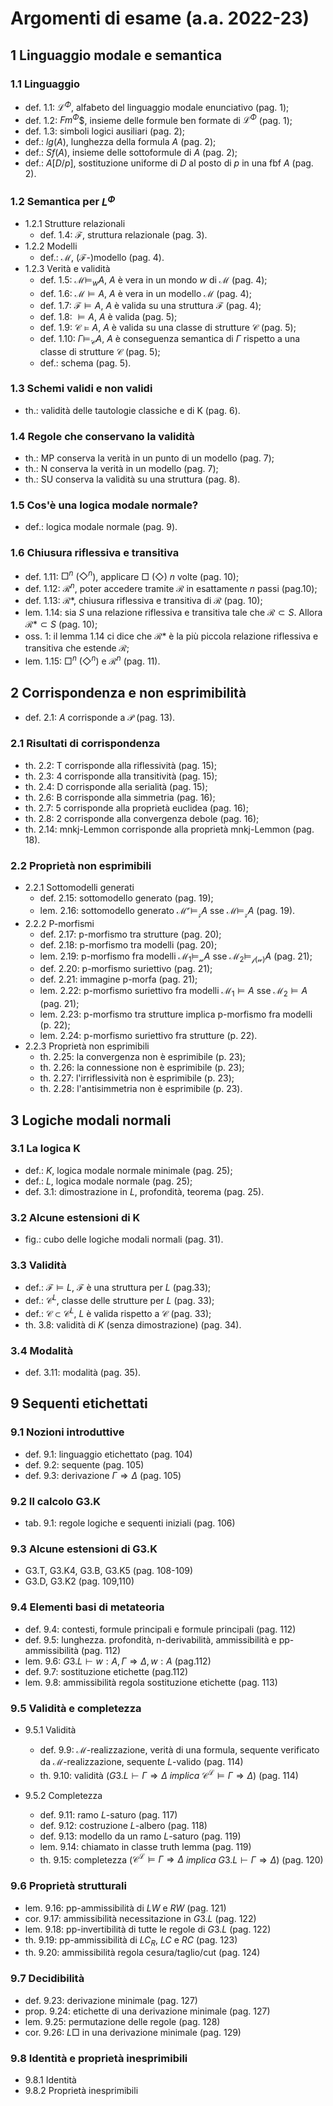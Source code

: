# Argomenti di esame (a.a. 2022-23)

## 1 Linguaggio modale e semantica

### 1.1 Linguaggio

- def. 1.1: $\mathcal{L}^\Phi$, alfabeto del linguaggio modale enunciativo
  (pag. 1);
- def. 1.2: $Fm^\Phi$$, insieme delle formule ben formate di $\mathcal{L}^\Phi$
  (pag. 1);
- def. 1.3: simboli logici ausiliari (pag. 2);
- def.: $lg(A)$, lunghezza della formula $A$ (pag. 2);
- def.: $Sf(A)$, insieme delle sottoformule di $A$ (pag. 2);
- def.: $A[D/p]$, sostituzione uniforme di $D$ al posto di $p$ in una fbf $A$
  (pag. 2).

### 1.2 Semantica per $L^\Phi$

- 1.2.1 Strutture relazionali
  - def. 1.4: $\mathcal{F}$, struttura relazionale (pag. 3).
- 1.2.2 Modelli
  - def.: $\mathcal{M}$, ($\mathcal{F}$-)modello (pag. 4).
- 1.2.3 Verità e validità
  - def. 1.5: $\mathcal{M} \models_w A$, $A$ è vera in un mondo $w$ di
    $\mathcal{M}$ (pag. 4);
  - def. 1.6: $\mathcal{M} \models A$, $A$ è vera in un modello $\mathcal{M}$
    (pag. 4);
  - def. 1.7: $\mathcal{F} \models A$, $A$ è valida su una struttura $\mathcal{F}$
    (pag. 4);
  - def. 1.8: $\models A$, $A$ è valida (pag. 5);
  - def. 1.9: $\mathcal{C} \models A$, $A$ è valida su una classe di strutture
    $\mathcal{C}$ (pag. 5);
  - def. 1.10: $\Gamma \models_{\mathcal{C}} A$, $A$ è conseguenza semantica di
    $\Gamma$ rispetto a una classe di strutture $\mathcal{C}$ (pag. 5);
  - def.: schema (pag. 5).

### 1.3 Schemi validi e non validi

- th.: validità delle tautologie classiche e di K (pag. 6).

### 1.4 Regole che conservano la validità

- th.: MP conserva la verità in un punto di un modello (pag. 7);
- th.: N conserva la verità in un modello (pag. 7);
- th.: SU conserva la validità su una struttura (pag. 8).

### 1.5 Cos'è una logica modale normale?

- def.: logica modale normale (pag. 9).

### 1.6 Chiusura riflessiva e transitiva

- def. 1.11: $\Box^n$ ($\Diamond^n$), applicare $\Box$ ($\Diamond$) $n$ volte
  (pag. 10);
- def. 1.12: $\mathcal{R}^n$, poter accedere tramite $\mathcal{R}$ in
  esattamente $n$ passi (pag.10);
- def. 1.13: $\mathcal{R}*$, chiusura riflessiva e transitiva di $\mathcal{R}$
  (pag. 10);
- lem. 1.14: sia $S$ una relazione riflessiva e transitiva tale che
  $\mathcal{R} \subset S$. Allora $\mathcal{R}* \subset S$ (pag. 10);
- oss. 1: il lemma 1.14 ci dice che $\mathcal{R}*$ è la più piccola relazione riflessiva e
  transitiva che estende $\mathcal{R}$;
- lem. 1.15: $\Box^n$ ($\Diamond^n$) e $\mathcal{R}^n$ (pag. 11).

## 2 Corrispondenza e non esprimibilità

- def. 2.1: $A$ corrisponde a $\mathcal{P}$ (pag. 13).

### 2.1 Risultati di corrispondenza

- th. 2.2: T corrisponde alla riflessività (pag. 15);
- th. 2.3: 4 corrisponde alla transitività (pag. 15);
- th. 2.4: D corrisponde alla serialità (pag. 15);
- th. 2.6: B corrisponde alla simmetria (pag. 16);
- th. 2.7: 5 corrisponde alla proprietà euclidea (pag. 16);
- th. 2.8: 2 corrisponde alla convergenza debole (pag. 16);
- th. 2.14: mnkj-Lemmon corrisponde alla proprietà mnkj-Lemmon (pag. 18).

### 2.2 Proprietà non esprimibili

- 2.2.1 Sottomodelli generati
  - def. 2.15: sottomodello generato (pag. 19);
  - lem. 2.16: sottomodello generato $\mathcal{M^v} \models_{\mathcal{z}} A$ sse $\mathcal{M} \models_{\mathcal{z}}A$ (pag. 19).
- 2.2.2 P-morfismi
  - def. 2.17: p-morfismo tra strutture (pag. 20);
  - def. 2.18: p-morfismo tra modelli (pag. 20);
  - lem. 2.19: p-morfismo fra modelli $\mathcal{M_1} \models_{\mathcal{w}} A$ sse $\mathcal{M_2} \models_{\mathcal{f(w)}}A$ (pag. 21);
  - def. 2.20: p-morfismo suriettivo (pag. 21);
  - def. 2.21: immagine p-morfa (pag. 21);
  - lem. 2.22: p-morfismo suriettivo fra modelli $\mathcal{M_1} \models A$ sse $\mathcal{M_2} \models A$ (pag. 21);
  - lem. 2.23: p-morfismo tra strutture implica p-morfismo fra modelli (p. 22);
  - lem. 2.24: p-morfismo suriettivo fra strutture (p. 22).
- 2.2.3 Proprietà non esprimibili
  - th. 2.25: la convergenza non è esprimibile (p. 23);
  - th. 2.26: la connessione non è esprimibile (p. 23);
  - th. 2.27: l'irriflessività non è esprimibile (p. 23);
  - th. 2.28: l'antisimmetria non è esprimibile (p. 23).

## 3 Logiche modali normali

### 3.1 La logica K

- def.: $K$, logica modale normale minimale (pag. 25);
- def.: $L$, logica modale normale (pag. 25);
- def. 3.1: dimostrazione in $L$, profondità, teorema (pag. 25).

### 3.2 Alcune estensioni di K

- fig.: cubo delle logiche modali normali (pag. 31).

### 3.3 Validità

- def.: $\mathcal{F} \models L$, $\mathcal{F}$ è una struttura per $L$ (pag.33);
- def.: $\mathcal{C}^L$, classe delle strutture per $L$ (pag. 33);
- def.: $\mathcal{C} \subset \mathcal{C}^L$, $L$ è valida rispetto a
  $\mathcal{C}$ (pag. 33);
- th. 3.8: validità di $K$ (senza dimostrazione) (pag. 34).

### 3.4 Modalità

- def. 3.11: modalità (pag. 35).

## 9 Sequenti etichettati

### 9.1 Nozioni introduttive

- def. 9.1: linguaggio etichettato (pag. 104)
- def. 9.2: sequente (pag. 105)
- def. 9.3: derivazione $\Gamma \Longrightarrow \Delta$ (pag. 105)

### 9.2 Il calcolo G3.K

- tab. 9.1: regole logiche e sequenti iniziali (pag. 106)

### 9.3 Alcune estensioni di G3.K

- G3.T, G3.K4, G3.B, G3.K5 (pag. 108-109)
- G3.D, G3.K2 (pag. 109,110)

### 9.4 Elementi basi di metateoria

- def. 9.4: contesti, formule principali e formule principali (pag. 112)
- def. 9.5: lunghezza. profondità, n-derivabilità, ammissibilità e pp-ammissibilità (pag. 112)
- lem. 9.6: $G3.L \vdash w:A ,\Gamma \Longrightarrow \Delta , w:A$ (pag.112)
- def. 9.7: sostituzione etichette (pag.112)
- lem. 9.8: ammissibilità regola sostituzione etichette (pag. 113)

### 9.5 Validità e completezza

- 9.5.1 Validità

  - def. 9.9: $\mathcal{M}$-realizzazione, verità di una formula, sequente verificato da $\mathcal{M}$-realizzazione, sequente $L$-valido (pag. 114)
  - th. 9.10: validità ($G3.L \vdash \Gamma \Longrightarrow \Delta$  $implica$  $\mathcal{C^L} \models \Gamma \Longrightarrow \Delta$) (pag. 114)
  
- 9.5.2 Completezza
 
  - def. 9.11: ramo $L$-saturo (pag. 117)
  - def. 9.12: costruzione $L$-albero (pag. 118)
  - def. 9.13: modello da un ramo $L$-saturo (pag. 119)
  - lem. 9.14: chiamato in classe truth lemma (pag. 119)
  - th. 9.15: completezza ($\mathcal{C^L} \models \Gamma \Longrightarrow \Delta$ $implica$ $G3.L \vdash \Gamma \Longrightarrow \Delta$) (pag. 120)
  
### 9.6 Proprietà strutturali

- lem. 9.16: pp-ammissibilità di $LW$ e $RW$ (pag. 121)
- cor. 9.17: ammissibilità necessitazione in $G3.L$ (pag. 122)
- lem. 9.18: pp-invertibilità di tutte le regole di $G3.L$ (pag. 122)
- th. 9.19: pp-ammissibilità di $LC_R$, $LC$ e $RC$ (pag. 123)
- th. 9.20: ammissibilità regola cesura/taglio/cut (pag. 124)

### 9.7 Decidibilità

- def. 9.23: derivazione minimale (pag. 127)
- prop. 9.24: etichette di una derivazione minimale (pag. 127)
- lem. 9.25: permutazione delle regole (pag. 128)
- cor. 9.26: $L\Box$ in una derivazione minimale (pag. 129)

### 9.8 Identità e proprietà inesprimibili

- 9.8.1 Identità
- 9.8.2 Proprietà inesprimibili
